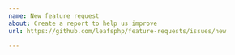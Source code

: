```yaml
---
name: New feature request
about: Create a report to help us improve
url: https://github.com/leafsphp/feature-requests/issues/new

---
```

